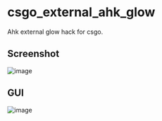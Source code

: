 # csgo_external_ahk_glow
Ahk external glow hack for csgo.

## Screenshot
![image](https://github.com/worse-666/csgo_external_ahk_glow/blob/main/screenshot_.png)

## GUI
![image](https://github.com/worse-666/csgo_external_ahk_glow/blob/main/setting%20gui.png)



